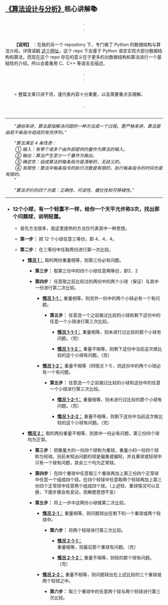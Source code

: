 ## [《算法设计与分析》](#welcome)核心讲解📚

<div align="center">
    .<br>.<br><br>
</div>

&emsp;&emsp;**【说明】** ：在我的另一个 repository 下，专门做了 Python 的数据结构与算法介绍，详情请戳 [这个网址](https://github.com/fmw666/Python/tree/master/step3-Algorithm)，这个 repo 下会基于 Python 语言实现大部分数据结构和算法，而现在这个 repo 存在的意义在于更多的对数据结构和算法进行一个基础性的介绍，所以会着重用 C、C++ 等语言去描述。

<div align="center">
    .<br>.<br><br>
</div>

&emsp;&emsp;⭐ 整篇文章只讲干货，谨代表内容十分重要，以及需要重点去理解。

<div align="center">
    .<br><br>
</div>

---

&emsp;&emsp;*“通俗来讲，算法是指解决问题的一种方法或一个过程。更严格来讲，算法是由若干条指令组成的有穷序列。”*

&emsp;&emsp;*“算法满足 4 条性质：<br>&emsp;&emsp; ① 输入：有零个或多个由外部提供的量作为算法的输入。<br>&emsp;&emsp; ② 输出：算法产生至少一个量作为输出。<br>&emsp;&emsp; ③ 确定性：组成算法的每条指令是清晰的，无歧义的。<br>&emsp;&emsp; ④ 有限性：算法中每条指令的执行次数是有限的，执行每条指令的时间也是有限的。<br>&emsp;&emsp;”*

&emsp;&emsp;*“算法评价的四个方面：正确性、可读性、健壮性和可移植性。”*

---

+ ### 12个小球，有一个轻重不一样，给你一个天平允许称3次，找出那个问题球，说明轻重。

    + 首先方法很多，我这里提供的方法仅代表其中一种思想。

    + **第一步：** 把 12 个小球任意三等份，即 4、4、4。

    + **第二步：** 在三等份中任取两份进行第一次比较。

        + **[情况 1：](#case1)** 取的两份重量相等，则第三份必有问题。

            + **第三步：** 取第三份中的四个小球任意两等份，即2、2 
            
            + **第四步：** 任意取之前比较过的两份中的两个小球（保证）与其中一份进行第二次比较。

                + **[情况 1-1：](#case1-1)** 重量相等，则另外一份中的两个小球必有一个有问题。

                    + **第五步：** 任意选一个之前做过比较的小球和剩下这份中的任意一个小球进行第三次比较。

                        + **[情况 1-1-1：](#case1-1-1)** 重量相等，则未进行过比较的那个小球有问题。（完）

                        + **[情况 1-1-2：](#case1-1-2)** 重量不相等，则剩下这份中当前这次做比较的这个小球有问题。（完）

                + **[情况 1-2：](#case1-2)** 重量不相等（同情况 1-1），则这份中的两个小球必有一个有问题。

                    + **第五步：** 任意选一个之前做过比较的小球和这份中的任意一个小球进行第三次比较。

                        + **[情况 1-2-1：](#case1-2-1)** 重量相等，则未进行过比较的那个小球有问题。（完）

                        + **[情况 1-2-2：](#case1-2-2)** 重量不相等，则剩下这份中当前这次做比较的这个小球有问题。（完）

        + **[情况 2：](#case2)** 取的两份重量不相等，则其中一份必有问题，第三份四个球均为正常。

            + **第三步：** 把重量大的一份四个球称为重球，重量小的一份四个球称为轻球。目前未知出问题的球是偏重或偏轻，并且重球或轻球中只有一个球有问题，其余三个均为正常球。

            + **第四步：** 在四个重球中任意取三个重球再加上第三份四个正常球中任意一个组成四个球。在四个轻球中任意取两个轻球再加上第三份四个正常球中任意两个组成四个球。（上述轻、重球情况可以互换，下面步骤会有变动，但解题思想不变）

            * **第五步：** 将上一步中这两份小球做第二次比较。

                + **[情况 2-1：](#case2-1)** 重量相等，则问题球出在剩下的一个重球或两个轻球中。

                    + **第六步：** 将两个轻球进行第三次比较。

                        + **[情况 2-1-1：](#case2-1-1)** 重量相等，则最后那个重球有问题。（完）

                        + **[情况 2-1-2：](#case2-1-2)** 重量不相等，则轻的那个球有问题。（完）

                + **[情况 2-2：](#case2-2)** 重量不相等，则问题球出在上述比较的三个重球或两个轻球之中。

                    + **第六步：** 取三个重球中的任意两个球与两个轻球进行第三次比较。